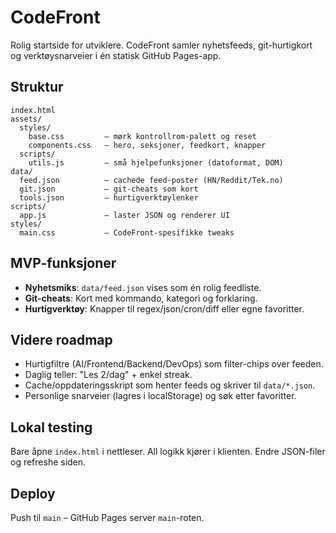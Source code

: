 # CodeFront

Rolig startside for utviklere. CodeFront samler nyhetsfeeds, git-hurtigkort og verktøysnarveier i én statisk GitHub Pages-app.

## Struktur

```
index.html
assets/
  styles/
    base.css         – mørk kontrollrom-palett og reset
    components.css   – hero, seksjoner, feedkort, knapper
  scripts/
    utils.js         – små hjelpefunksjoner (datoformat, DOM)
data/
  feed.json          – cachede feed-poster (HN/Reddit/Tek.no)
  git.json           – git-cheats som kort
  tools.json         – hurtigverktøylenker
scripts/
  app.js             – laster JSON og renderer UI
styles/
  main.css           – CodeFront-spesifikke tweaks
```

## MVP-funksjoner
- **Nyhetsmiks**: `data/feed.json` vises som én rolig feedliste.
- **Git-cheats**: Kort med kommando, kategori og forklaring.
- **Hurtigverktøy**: Knapper til regex/json/cron/diff eller egne favoritter.

## Videre roadmap
- Hurtigfiltre (AI/Frontend/Backend/DevOps) som filter-chips over feeden.
- Daglig teller: "Les 2/dag" + enkel streak.
- Cache/oppdateringsskript som henter feeds og skriver til `data/*.json`.
- Personlige snarveier (lagres i localStorage) og søk etter favoritter.

## Lokal testing
Bare åpne `index.html` i nettleser. All logikk kjører i klienten. Endre JSON-filer og refreshe siden.

## Deploy
Push til `main` – GitHub Pages server `main`-roten.
